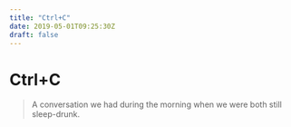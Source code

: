 ```yaml
---
title: "Ctrl+C"
date: 2019-05-01T09:25:30Z
draft: false
---
```


# Ctrl+C

> A conversation we had during the morning when we were both still sleep-drunk.


